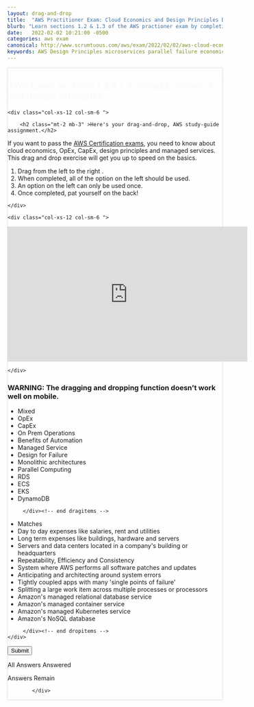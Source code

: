 ```yaml
---
layout: drag-and-drop
title:  "AWS Practitioner Exam: Cloud Economics and Design Principles Drag and Drop"
blurb: "Learn sections 1.2 & 1.3 of the AWS practioner exam by completing this fun, drag and drop lesson on AWS Cloud Economics and Design Principles like microservices, parallel computing and designing for failure."
date:   2022-02-02 10:21:00 -0500
categories: aws exam
canonical: http://www.scrumtuous.com/aws/exam/2022/02/02/aws-cloud-economics-design-principles-drag-drop.html
keywords: AWS Design Principles microservices parallel failure economics Practioner certification Drag-n-Drop Domain 1
---
```

	
			
<div style="border: 1px solid #DEDEDE;" class="main col col-12 col-sm-12  col-md-12 col-lg-12 order-1 order-sm-1 order-lg-1 mb-3 mt-3">


<div class="quiz-wrapper mt-3 mb-3" style="background: #FEFEFE;">
<h2 style="color:#FAFAFA"><span class="section-title" >AWS Exam sections 1.2 & 1.3: Cloud Economics and Design Principles</span></h2>




<div class="row mt-3 mb-3">

	<div class="col-xs-12 col-sm-6 ">

		<h2 class="mt-2 mb-3" >Here's your drag-and-drop, AWS study-guide assignment.</h2>
<p class="mb-3 bt-4">If you want to pass the <a href="https://aws.amazon.com/certification/">AWS Certification exams</a>, you need to know about cloud economics, OpEx, CapEx, design principles and managed services. This drag and drop exercise will get you up to speed on the basics.</p>
		<ol class="section-ol">
		<li class="section-li"><i class="lni lni-checkmark"></i>Drag from the left to the right .</li>
		<li class="section-li"><i class="lni lni-checkmark"></i>When completed, all of the option on the left should be used.</li>
		<li class="section-li"><i class="lni lni-checkmark"></i>An option on the left can only be used once.</li>
		<li class="section-li"><i class="lni lni-checkmark"></i>Once completed, pat yourself on the back!</li>	
		</ol>	

	</div>

	<div class="col-xs-12 col-sm-6 ">

		
<div class="embed-responsive embed-responsive-16by9">
<iframe width="560" height="315" src="https://www.youtube.com/embed/Mn82dKTb_Qw" frameborder="0" allow="accelerometer; autoplay; clipboard-write; encrypted-media; gyroscope; picture-in-picture" allowfullscreen=""></iframe>
</div>		
		
		
		
		
		
	</div>


</div>




<h3>WARNING: The dragging and dropping function doesn't work well on mobile.</h3>
    <div class="row mt-3 mb-3">
	

<div class="col-xs-12 col-sm-6  dragitems">
		 
<div class="unsorted w-100">
	 
<ul class="options w-100 p-3">

<li class="title title-scrambled">Mixed</li>

<li class="option" data-target="1"><span class="option-data"> OpEx </span></li>
<li class="option" data-target="2"><span class="option-data"> CapEx </span></li>
<li class="option" data-target="3"><span class="option-data"> On Prem Operations</span></li>
<li class="option" data-target="4"><span class="option-data"> Benefits of Automation </span></li>
<li class="option" data-target="5"><span class="option-data"> Managed Service </span></li>
<li class="option" data-target="6"><span class="option-data"> Design for Failure </span></li>
<li class="option" data-target="7"><span class="option-data"> Monolithic architectures </span></li>
<li class="option" data-target="8"><span class="option-data"> Parallel Computing </span></li>
<li class="option" data-target="9"><span class="option-data"> RDS </span></li>
<li class="option" data-target="10"><span class="option-data"> ECS </span></li>
<li class="option" data-target="11"><span class="option-data"> EKS </span></li>
<li class="option" data-target="12"><span class="option-data"> DynamoDB </span></li>


</ul>
</div>		 
		 
		 </div><!-- end dragitems -->

<div class="col-xs-12 col-sm-6  border-solid border-green dropitems">
		 
<div class="answers w-100">
  

<ul class="options w-100 p-3">
<li class="title title-sorted">Matches</li>


<li class="sink"><span class="target w-100 ui-droppable" data-accept="1"> Day to day expenses like salaries, rent and utilities </span></li>
<li class="sink"><span class="target w-100 ui-droppable" data-accept="2"> Long term expenses like buildings, hardware and servers </span></li>
<li class="sink"><span class="target w-100 ui-droppable" data-accept="3"> Servers and data centers located in a company's building or headquarters   </span></li>
<li class="sink"><span class="target w-100 ui-droppable" data-accept="4"> Repeatability, Efficiency and Consistency </span></li>
<li class="sink"><span class="target w-100 ui-droppable" data-accept="5"> System where AWS performs all software patches and updates </span></li>
<li class="sink"><span class="target w-100 ui-droppable" data-accept="6"> Anticipating and architecting around system errors  </span></li>
<li class="sink"><span class="target w-100 ui-droppable" data-accept="7"> Tightly coupled apps with many 'single points of failure' </span></li>
<li class="sink"><span class="target w-100 ui-droppable" data-accept="8"> Splitting a large work item across multiple processes or processors </span></li>
<li class="sink"><span class="target w-100 ui-droppable" data-accept="9"> Amazon's managed relational database service </span></li>
<li class="sink"><span class="target w-100 ui-droppable" data-accept="10"> Amazon's managed container service </span></li>
<li class="sink"><span class="target w-100 ui-droppable" data-accept="11"> Amazon's managed Kubernetes service </span></li>
<li class="sink"><span class="target w-100 ui-droppable" data-accept="12"> Amazon's NoSQL database </span></li>


</ul>

</div>
		 
		 </div><!-- end dropitems -->
    </div>	
	
	
	


 <button type="submit" value="submit">Submit</button>
 <div class="lightbox-bg"></div>
 <div class="status confirm">
   <p>All Answers Answered</p>
 </div>
 <div class="status deny">
   <p>Answers Remain</p>
 </div>
</div>






            </div>
